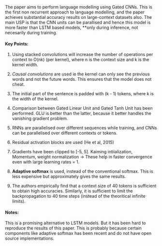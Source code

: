 The paper aims to perform language modelling using Gated CNNs. This is the first non recurrent approach to language modelling, and the paper achieves substantial accuracy results on large-context datasets also. The main USP is that the CNN units can be parallised and hence this model is more faster than LSTM based models, **only during inference, not necesarily during training. 


#### Key Points:
1. Using stacked convolutions will increase the number of operations per context to O(nk) (per kernel), where n is the context size and k is the kernel width. 

2. *Causal convolutions* are used ie the kernel can only see the previous words and not the future words. This ensures that the model  does not cheat.

3. The initial part of the sentence is padded with (k - 1) tokens, where k is the width of the kernel.

4. Comparison between Gated Linear Unit and Gated Tanh Unit has been performed. GLU is better than the latter, because it better handles the vanishing gradient problem.

5. RNNs are parallelised over different sequences while training, and CNNs can be parallelised over different contexts or tokens.

6. Residual activation blocks are used (He et al, 2015)

7. Gradients have been clipped to [-5, 5]. Kaiming intiialization, Momentum, weight normalization -> These help in faster convergence even with large learning rates = 1.

8. **Adaptive softmax** is used, instead of the conventional softmax. This is less expensive but approximately gives the same results.

9. The authors empirically find that a context size of 40 tokens is sufficient to obtain high accuracies. Similarly, it is sufficient to limit the backpropagation to 40 time steps (instead of the theoritical infinite limits).

#### Notes:

This is a promising alternative to LSTM models. But it has been hard to reproduce the results of this paper. This is probably because certain components like adaptive softmax has been recent and do not have open source implementations.
